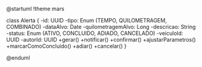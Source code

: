 @startuml
!theme mars

class Alerta {
    -id: UUID
    -tipo: Enum (TEMPO, QUILOMETRAGEM, COMBINADO)
    -dataAlvo: Date
    -quilometragemAlvo: Long
    -descricao: String
    -status: Enum (ATIVO, CONCLUIDO, ADIADO, CANCELADO)
    -veiculoId: UUID
    -autorId: UUID
    +gerar()
    +notificar()
    +confirmar()
    +ajustarParametros()
    +marcarComoConcluido()
    +adiar()
    +cancelar()
}

@enduml
